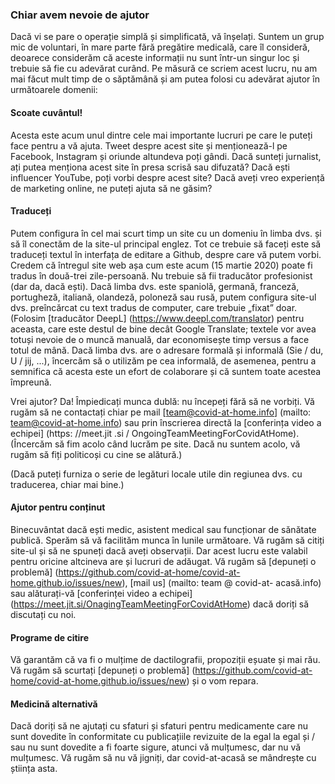 ### Chiar avem nevoie de ajutor

Dacă vi se pare o operație simplă și simplificată, vă înșelați. Suntem un grup mic de voluntari, în mare parte fără pregătire medicală, care îl consideră, deoarece considerăm că aceste informații nu sunt într-un singur loc și trebuie să fie cu adevărat curând. Pe măsură ce scriem acest lucru, nu am mai făcut mult timp de o săptămână și am putea folosi cu adevărat ajutor în următoarele domenii:

#### Scoate cuvântul!

Acesta este acum unul dintre cele mai importante lucruri pe care le puteți face pentru a vă ajuta. Tweet despre acest site și menționează-l pe Facebook, Instagram și oriunde altundeva poți gândi. Dacă sunteți jurnalist, ați putea menționa acest site în presa scrisă sau difuzată? Dacă ești influencer YouTube, poți vorbi despre acest site? Dacă aveți vreo experiență de marketing online, ne puteți ajuta să ne găsim?

#### Traduceți

Putem configura în cel mai scurt timp un site cu un domeniu în limba dvs. și să îl conectăm de la site-ul principal englez. Tot ce trebuie să faceți este să traduceți textul în interfața de editare a Github, despre care vă putem vorbi. Credem că întregul site web așa cum este acum (15 martie 2020) poate fi tradus în două-trei zile-persoană. Nu trebuie să fii traducător profesionist (dar da, dacă ești). Dacă limba dvs. este spaniolă, germană, franceză, portugheză, italiană, olandeză, poloneză sau rusă, putem configura site-ul dvs. preîncărcat cu text tradus de computer, care trebuie „fixat” doar. (Folosim [traducător DeepL] (https://www.deepl.com/translator) pentru aceasta, care este destul de bine decât Google Translate; textele vor avea totuși nevoie de o muncă manuală, dar economisește timp versus a face totul de mână. Dacă limba dvs. are o adresare formală și informală (Sie / du, U / jij, ...), încercăm să o utilizăm pe cea informală, de asemenea, pentru a semnifica că acesta este un efort de colaborare și că suntem toate acestea împreună.

Vrei ajutor? Da! Împiedicați munca dublă: nu începeți fără să ne vorbiți. Vă rugăm să ne contactați chiar pe mail [team@covid-at-home.info] (mailto: team@covid-at-home.info) sau prin înscrierea directă la [conferința video a echipei] (https: //meet.jit .si / OngoingTeamMeetingForCovidAtHome). (Încercăm să fim acolo când lucrăm pe site. Dacă nu suntem acolo, vă rugăm să fiți politicoși cu cine se alătură.)

(Dacă puteți furniza o serie de legături locale utile din regiunea dvs. cu traducerea, chiar mai bine.)

#### Ajutor pentru conținut

Binecuvântat dacă ești medic, asistent medical sau funcționar de sănătate publică. Sperăm să vă facilităm munca în lunile următoare. Vă rugăm să citiți site-ul și să ne spuneți dacă aveți observații. Dar acest lucru este valabil pentru oricine altcineva are și lucruri de adăugat. Vă rugăm să [depuneți o problemă] (https://github.com/covid-at-home/covid-at-home.github.io/issues/new), [mail us] (mailto: team @ covid-at- acasă.info) sau alăturați-vă [conferinței video a echipei] (https://meet.jit.si/OnagingTeamMeetingForCovidAtHome) dacă doriți să discutați cu noi.

#### Programe de citire

Vă garantăm că va fi o mulțime de dactilografii, propoziții eșuate și mai rău. Vă rugăm să scurtați [depuneți o problemă] (https://github.com/covid-at-home/covid-at-home.github.io/issues/new) și o vom repara.

#### Medicină alternativă

Dacă doriți să ne ajutați cu sfaturi și sfaturi pentru medicamente care nu sunt dovedite în conformitate cu publicațiile revizuite de la egal la egal și / sau nu sunt dovedite a fi foarte sigure, atunci vă mulțumesc, dar nu vă mulțumesc. Vă rugăm să nu vă jigniți, dar covid-at-acasă se mândrește cu știința asta.